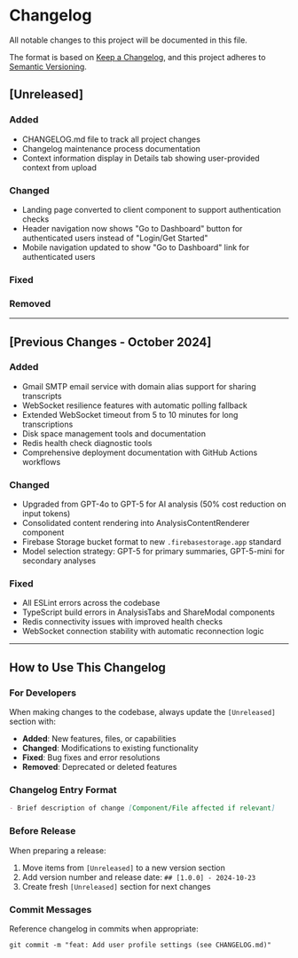 # Changelog

All notable changes to this project will be documented in this file.

The format is based on [Keep a Changelog](https://keepachangelog.com/en/1.0.0/),
and this project adheres to [Semantic Versioning](https://semver.org/spec/v2.0.0.html).

## [Unreleased]

### Added
- CHANGELOG.md file to track all project changes
- Changelog maintenance process documentation
- Context information display in Details tab showing user-provided context from upload

### Changed
- Landing page converted to client component to support authentication checks
- Header navigation now shows "Go to Dashboard" button for authenticated users instead of "Login/Get Started"
- Mobile navigation updated to show "Go to Dashboard" link for authenticated users

### Fixed

### Removed

---

## [Previous Changes - October 2024]

### Added
- Gmail SMTP email service with domain alias support for sharing transcripts
- WebSocket resilience features with automatic polling fallback
- Extended WebSocket timeout from 5 to 10 minutes for long transcriptions
- Disk space management tools and documentation
- Redis health check diagnostic tools
- Comprehensive deployment documentation with GitHub Actions workflows

### Changed
- Upgraded from GPT-4o to GPT-5 for AI analysis (50% cost reduction on input tokens)
- Consolidated content rendering into AnalysisContentRenderer component
- Firebase Storage bucket format to new `.firebasestorage.app` standard
- Model selection strategy: GPT-5 for primary summaries, GPT-5-mini for secondary analyses

### Fixed
- All ESLint errors across the codebase
- TypeScript build errors in AnalysisTabs and ShareModal components
- Redis connectivity issues with improved health checks
- WebSocket connection stability with automatic reconnection logic

---

## How to Use This Changelog

### For Developers
When making changes to the codebase, always update the `[Unreleased]` section with:
- **Added**: New features, files, or capabilities
- **Changed**: Modifications to existing functionality
- **Fixed**: Bug fixes and error resolutions
- **Removed**: Deprecated or deleted features

### Changelog Entry Format
```markdown
- Brief description of change [Component/File affected if relevant]
```

### Before Release
When preparing a release:
1. Move items from `[Unreleased]` to a new version section
2. Add version number and release date: `## [1.0.0] - 2024-10-23`
3. Create fresh `[Unreleased]` section for next changes

### Commit Messages
Reference changelog in commits when appropriate:
```
git commit -m "feat: Add user profile settings (see CHANGELOG.md)"
```
